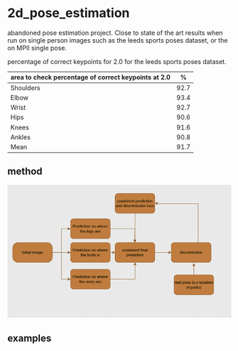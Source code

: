 # 2d_pose_estimation
 abandoned pose estimation project. Close to state of the art results when run on single person images such as the leeds sports poses dataset, or the on MPII single pose.

 
percentage of correct keypoints for 2.0 for the leeds sports poses dataset.

| area to check percentage of correct keypoints at 2.0  | % |
| --- | --- |
| Shoulders | 92.7  |
| Elbow |  93.4 |
| Wrist | 92.7 |
| Hips | 90.6 |
| Knees | 91.6  |
| Ankles | 90.8 |
| Mean |  91.7 |


## method
![methodology](https://raw.githubusercontent.com/januaryonlakestreet/data_augmentation/main/generated_images/outline.png)


## examples

